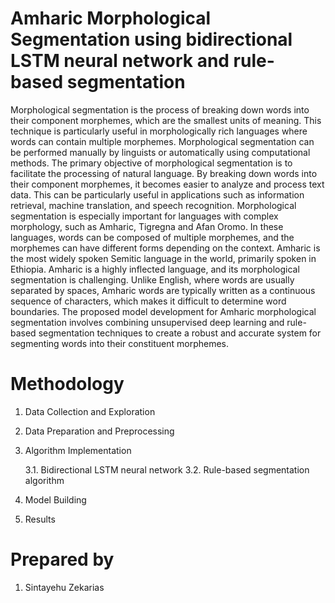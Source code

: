 # Amharic Morphological Segmentation using bidirectional LSTM neural network and rule-based segmentation

Morphological segmentation is the process of breaking down words into their component 
morphemes, which are the smallest units of meaning. This technique is particularly useful in 
morphologically rich languages where words can contain multiple morphemes. Morphological 
segmentation can be performed manually by linguists or automatically using computational 
methods. The primary objective of morphological segmentation is to facilitate the processing of 
natural language. By breaking down words into their component morphemes, it becomes easier to 
analyze and process text data. This can be particularly useful in applications such as information 
retrieval, machine translation, and speech recognition.
Morphological segmentation is especially important for languages with complex morphology, 
such as Amharic, Tigregna and Afan Oromo. In these languages, words can be composed of 
multiple morphemes, and the morphemes can have different forms depending on the context.
Amharic is the most widely spoken Semitic language in the world, primarily spoken in Ethiopia. 
Amharic is a highly inflected language, and its morphological segmentation is challenging. Unlike 
English, where words are usually separated by spaces, Amharic words are typically written as a 
continuous sequence of characters, which makes it difficult to determine word boundaries.
The proposed model development for Amharic morphological segmentation involves combining 
unsupervised deep learning and rule-based segmentation techniques to create a robust and accurate 
system for segmenting words into their constituent morphemes. 


# Methodology
1.  Data Collection and Exploration
2.  Data Preparation and Preprocessing
3.  Algorithm Implementation

	3.1. Bidirectional LSTM neural network 
	3.2. Rule-based segmentation algorithm

4. Model Building
5. Results 

# Prepared by


1. Sintayehu Zekarias


